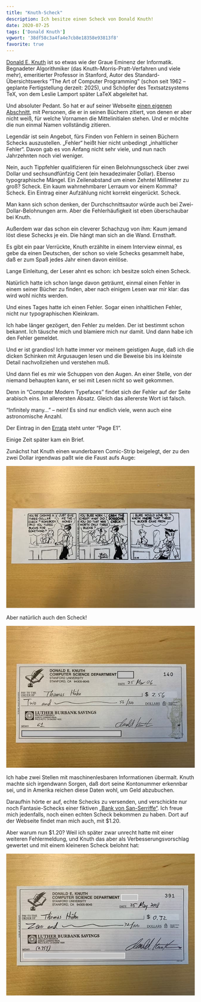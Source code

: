 ```yaml
---
title: "Knuth-Scheck"
description: Ich besitze einen Scheck von Donald Knuth!
date: 2020-07-25
tags: ['Donald Knuth']
vgwort: '38df58c3a4fa4e7cb8e18358e93813f8'
favorite: true
---
```

[Donald E. Knuth](https://de.wikipedia.org/wiki/Donald_E._Knuth) ist so etwas wie der Graue Eminenz der Informatik. Begnadeter Algorithmiker (das Knuth-Morris-Pratt-Verfahren und viele mehr), emeritierter Professor in Stanford, Autor des Standard-Übersichtswerks “The Art of Computer Programming” (schon seit 1962 – geplante Fertigstellung derzeit: 2025), und Schöpfer des Textsatzsystems TeX, von dem Leslie Lamport später LaTeX abgeleitet hat.

Und absoluter Pedant. So hat er auf seiner Webseite [einen eigenen Abschnitt](https://www-cs-faculty.stanford.edu/~knuth/help.html), mit Personen, die er in seinen Büchern zitiert, von denen er aber nicht weiß, für welche Vornamen die Mittelinitialen stehen. Und er möchte die nun einmal Namen vollständig zitieren.

Legendär ist sein Angebot, fürs Finden von Fehlern in seinen Büchern Schecks auszustellen. „Fehler“ heißt hier nicht unbedingt „inhaltlicher Fehler“. Davon gab es von Anfang nicht sehr viele, und nun nach Jahrzehnten noch viel weniger.

Nein, auch Tippfehler qualifizieren für einen Belohnungsscheck über zwei Dollar und sechsundfünfzig Cent (ein hexadezimaler Dollar). Ebenso typographische Mängel. Ein Zeilenabstand um einen Zehntel Millimeter zu groß? Scheck. Ein kaum wahrnehmbarer Lerraum vor einem Komma? Scheck. Ein Eintrag einer Aufzählung nicht korrekt eingerückt. Scheck.

Man kann sich schon denken, der Durchschnittsautor würde auch bei Zwei-Dollar-Belohnungen arm. Aber die Fehlerhäufigkeit ist eben überschaubar bei Knuth.

Außerdem war das schon ein cleverer Schachzug von ihm: Kaum jemand löst diese Schecks je ein. Die hängt man sich an die Wand. Ernsthaft.

Es gibt ein paar Verrückte, Knuth erzählte in einem Interview einmal, es gebe da einen Deutschen, der schon so viele Schecks gesammelt habe, daß er zum Spaß jedes Jahr einen davon einlöse.

Lange Einleitung, der Leser ahnt es schon: ich besitze solch einen Scheck.

Natürlich hatte ich schon lange davon geträumt, einmal einen Fehler in einem seiner Bücher zu finden, aber nach einigem Lesen war mir klar: das wird wohl nichts werden.

Und eines Tages hatte ich einen Fehler. Sogar einen inhaltlichen Fehler, nicht nur typographischen Kleinkram.

Ich habe länger gezögert, den Fehler zu melden. Der ist bestimmt schon bekannt. Ich täusche mich und blamiere mich nur damit. Und dann habe ich den Fehler gemeldet.

Und er ist grandios! Ich hatte immer vor meinem geistigen Auge, daß ich die dicken Schinken mit Argusaugen lesen und die Beweise bis ins kleinste Detail nachvollziehen und verstehen muß.

Und dann fiel es mir wie Schuppen von den Augen. An einer Stelle, von der niemand behaupten kann, er sei mit Lesen nicht so weit gekommen.

Denn in “Computer Modern Typefaces” findet sich der Fehler auf der Seite arabisch eins. Im allerersten Absatz. Gleich das allererste Wort ist falsch.

“Infinitely many…” – nein! Es sind nur endlich viele, wenn auch eine astronomische Anzahl.

Der Eintrag in den [Errata](https://ftp.fau.de/ctan/systems/knuth/dist/errata/errata.twelve) steht unter “Page E1”.

Einige Zeit später kam ein Brief.

Zunächst hat Knuth einen wunderbaren Comic-Strip beigelegt, der zu den zwei Dollar irgendwas paßt wie die Faust aufs Auge:

![](knuth-comic.jpg "Comic-Strip, den Donald Knuth mitgeschickt hat")

Aber natürlich auch den Scheck!

![](knuth-scheck-256.jpg "Knuth-Scheck über $2.56")

Ich habe zwei Stellen mit maschinenlesbaren Informationen übermalt. Knuth machte sich irgendwann Sorgen, daß dort seine Kontonummer erkennbar sei, und in Amerika reichen diese Daten wohl, um Geld abzubuchen.

Daraufhin hörte er auf, echte Schecks zu versenden, und verschickte nur noch Fantasie-Schecks einer fiktiven [„Bank von San-Serriffe“](https://www-cs-faculty.stanford.edu/~knuth/boss.html). Ich freue mich jedenfalls, noch einen echten Scheck bekommen zu haben. Dort auf der Webseite findet man mich auch, mit $1.20.

Aber warum nun $1.20? Weil ich später zwar unrecht hatte mit einer weiteren Fehlermeldung, und Knuth das aber als Verbesserungsvorschlag gewertet und mit einem kleineren Scheck belohnt hat:

![](knuth-scheck-032.jpg "Knuth-Scheck über $0.32")
